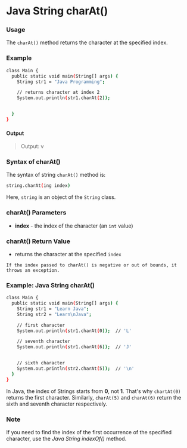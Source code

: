 # Java String charAt()

### Usage
The `charAt()` method returns the character at the specified index.

### Example

```sh
class Main {
  public static void main(String[] args) {
    String str1 = "Java Programming";

    // returns character at index 2
    System.out.println(str1.charAt(2));


  }
}
```
#### Output
>Output: v

### Syntax of charAt()
The syntax of string `charAt()` method is:
```sh
string.charAt(ing index)
```
Here, `string` is an object of the `String` class.

### charAt() Parameters
- **index** - the index of the character (an `int` value)

### charAt() Return Value
- returns the character at the specified `index`
  
`If the index passed to charAt() is negative or out of bounds, it throws an exception.`


### Example: Java String charAt()
```sh
class Main {
  public static void main(String[] args) {
    String str1 = "Learn Java";
    String str2 = "Learn\nJava";

    // first character
    System.out.println(str1.charAt(0));  // 'L'

    // seventh character
    System.out.println(str1.charAt(6));  // 'J'


    // sixth character
    System.out.println(str2.charAt(5));  // '\n'
  }
}
```

In Java, the index of Strings starts from **0**, not **1**. That's why `chartAt(0)` returns the first character. Similarly, `charAt(5)` and `charAt(6)` return the sixth and seventh character respectively.

### Note
If you need to find the index of the first occurrence of the specified character, use the _Java String indexOf()_ method.

